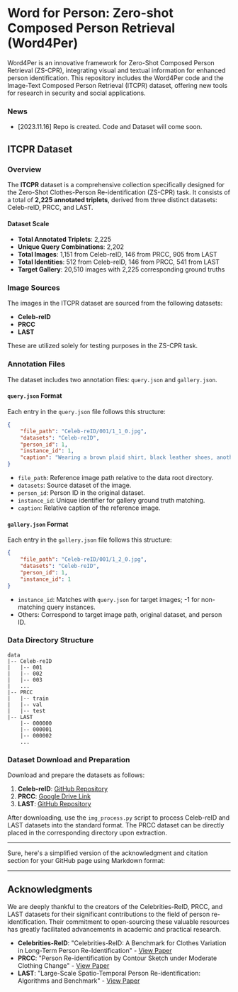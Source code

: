 # Word for Person: Zero-shot Composed Person Retrieval (Word4Per)
Word4Per is an innovative framework for Zero-Shot Composed Person Retrieval (ZS-CPR), integrating visual and textual information for enhanced person identification. This repository includes the Word4Per code and the Image-Text Composed Person Retrieval (ITCPR) dataset, offering new tools for research in security and social applications.
### News
* [2023.11.16] Repo is created. Code and Dataset will come soon.





## ITCPR Dataset

### Overview

The **ITCPR** dataset is a comprehensive collection specifically designed for the Zero-Shot Clothes-Person Re-identification (ZS-CPR) task. It consists of a total of **2,225 annotated triplets**, derived from three distinct datasets: Celeb-reID, PRCC, and LAST. 

#### Dataset Scale
- **Total Annotated Triplets**: 2,225
- **Unique Query Combinations**: 2,202
- **Total Images**: 1,151 from Celeb-reID, 146 from PRCC, 905 from LAST
- **Total Identities**: 512 from Celeb-reID, 146 from PRCC, 541 from LAST
- **Target Gallery**: 20,510 images with 2,225 corresponding ground truths

### Image Sources
The images in the ITCPR dataset are sourced from the following datasets:
- **Celeb-reID**
- **PRCC**
- **LAST**

These are utilized solely for testing purposes in the ZS-CPR task.

### Annotation Files
The dataset includes two annotation files: `query.json` and `gallery.json`.

#### `query.json` Format
Each entry in the `query.json` file follows this structure:
```json
{
    "file_path": "Celeb-reID/001/1_1_0.jpg",
    "datasets": "Celeb-reID",
    "person_id": 1,
    "instance_id": 1,
    "caption": "Wearing a brown plaid shirt, black leather shoes, another dark gray T-shirt, another blue jeans"
}
```
- `file_path`: Reference image path relative to the data root directory.
- `datasets`: Source dataset of the image.
- `person_id`: Person ID in the original dataset.
- `instance_id`: Unique identifier for gallery ground truth matching.
- `caption`: Relative caption of the reference image.

#### `gallery.json` Format
Each entry in the `gallery.json` file follows this structure:
```json
{
    "file_path": "Celeb-reID/001/1_2_0.jpg",
    "datasets": "Celeb-reID",
    "person_id": 1,
    "instance_id": 1
}
```
- `instance_id`: Matches with `query.json` for target images; -1 for non-matching query instances.
- Others: Correspond to target image path, original dataset, and person ID.

### Data Directory Structure
```
data
|-- Celeb-reID
|   |-- 001
|   |-- 002
|   |-- 003
|   ...
|-- PRCC
|   |-- train
|   |-- val
|   |-- test
|-- LAST
    |-- 000000
    |-- 000001
    |-- 000002
    ...
```

### Dataset Download and Preparation
Download and prepare the datasets as follows:

1. **Celeb-reID**: [GitHub Repository](https://github.com/Huang-3/Celeb-reID)
2. **PRCC**: [Google Drive Link](https://drive.google.com/file/d/1yTYawRm4ap3M-j0PjLQJ--xmZHseFDLz/view?usp=sharing)
3. **LAST**: [GitHub Repository](https://github.com/shuxjweb/last)

After downloading, use the `img_process.py` script to process Celeb-reID and LAST datasets into the standard format. The PRCC dataset can be directly placed in the corresponding directory upon extraction.

---
Sure, here's a simplified version of the acknowledgment and citation section for your GitHub page using Markdown format:

---

## Acknowledgments

We are deeply thankful to the creators of the Celebrities-ReID, PRCC, and LAST datasets for their significant contributions to the field of person re-identification. Their commitment to open-sourcing these valuable resources has greatly facilitated advancements in academic and practical research.

- **Celebrities-ReID**: "Celebrities-ReID: A Benchmark for Clothes Variation in Long-Term Person Re-Identification" - [View Paper](https://ieeexplore.ieee.org/document/8851957)
- **PRCC**: "Person Re-identification by Contour Sketch under Moderate Clothing Change" - [View Paper](https://arxiv.org/abs/2002.02295)
- **LAST**: "Large-Scale Spatio-Temporal Person Re-identification: Algorithms and Benchmark" - [View Paper](https://arxiv.org/abs/2105.15076)

